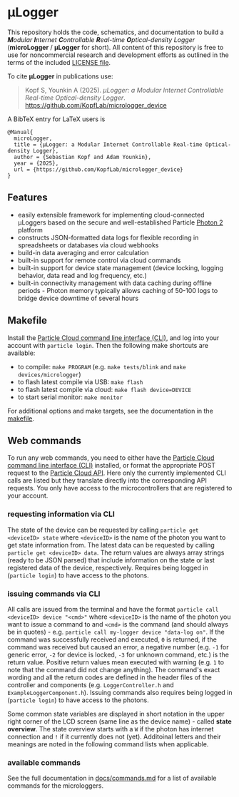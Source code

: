 # µLogger

This repository holds the code, schematics, and documentation to build a ***M**odular **I**nternet **C**ontrollable **R**eal-time **O**ptical-density Logger* (**microLogger** / **µLogger** for short). All content of this repository is free to use for noncommercial research and development efforts as outlined in the terms of the included [LICENSE file](LICENSE.md).

To cite **µLogger** in publications use:

> Kopf S, Younkin A (2025). _µLogger: a Modular Internet Controllable Real-time Optical-density Logger_. <https://github.com/KopfLab/micrologger_device>

A BibTeX entry for LaTeX users is

```
@Manual{
  microLogger,
  title = {µLogger: a Modular Internet Controllable Real-time Optical-density Logger},
  author = {Sebastian Kopf and Adam Younkin},
  year = {2025},
  url = {https://github.com/KopfLab/micrologger_device}
}
```

## Features

- easily extensible framework for implementing cloud-connected µLoggers based on the secure and well-established Particle [Photon 2](https://docs.particle.io/reference/datasheets/wi-fi/photon-2-datasheet/) platform
- constructs JSON-formatted data logs for flexible recording in spreadsheets or databases via cloud webhooks
- build-in data averaging and error calculation
- built-in support for remote control via cloud commands
- built-in support for device state management (device locking, logging behavior, data read and log frequency, etc.)
- built-in connectivity management with data caching during offline periods - Photon memory typically allows caching of 50-100 logs to bridge device downtime of several hours

## Makefile

Install the [Particle Cloud command line interface (CLI)](https://github.com/spark/particle-cli), and log into your account with `particle login`. Then the following make shortcuts are available:

- to compile: `make PROGRAM` (e.g. `make tests/blink` and `make devices/micrologger`)
- to flash latest compile via USB: `make flash`
- to flash latest compile via cloud: `make flash device=DEVICE`
- to start serial monitor: `make monitor`

For additional options and make targets, see the documentation in the [makefile](makefile).

## Web commands

To run any web commands, you need to either have the [Particle Cloud command line interface (CLI)](https://github.com/spark/particle-cli) installed, or format the appropriate POST request to the [Particle Cloud API](https://docs.particle.io/reference/api/). Here only the currently implemented CLI calls are listed but they translate directly into the corresponding API requests. You only have access to the microcontrollers that are registered to your account.

### requesting information via CLI

The state of the device can be requested by calling `particle get <deviceID> state` where `<deviceID>` is the name of the photon you want to get state information from. The latest data can be requested by calling `particle get <deviceID> data`. The return values are always array strings (ready to be JSON parsed) that include information on the state or last registered data of the device, respectively. Requires being logged in (`particle login`) to have access to the photons.

### issuing commands via CLI

All calls are issued from the terminal and have the format `particle call <deviceID> device "<cmd>"` where `<deviceID>` is the name of the photon you want to issue a command to and `<cmd>` is the command (and should always be in quotes) - e.g. `particle call my-logger device "data-log on"`. If the command was successfully received and executed, `0` is returned, if the command was received but caused an error, a negative number (e.g. `-1` for generic error, `-2` for device is locked, `-3` for unknown command, etc.) is the return value. Positive return values mean executed with warning (e.g. `1` to note that the command did not change anything). The command's exact wording and all the return codes are defined in the header files of the controller and components (e.g. `LoggerController.h` and `ExampleLoggerComponent.h`). Issuing commands also requires being logged in (`particle login`) to have access to the photons.

Some common state variables are displayed in short notation in the upper right corner of the LCD screen (same line as the device name) - called **state overview**. The state overview starts with a `W` if the photon has internet connection and `!` if it currently does not (yet). Additoinal letters and their meanings are noted in the following command lists when applicable.

### available commands

See the full documentation in [docs/commands.md](docs/commands.md) for a list of available commands for the microloggers.
